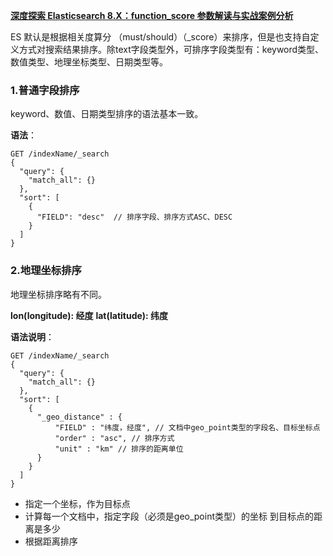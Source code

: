 **[深度探索 Elasticsearch 8.X：function_score 参数解读与实战案例分析](https://zhuanlan.zhihu.com/p/646115404)**

ES 默认是根据相关度算分 （must/should）（_score）来排序，但是也支持自定义方式对搜索结果排序。除text字段类型外，可排序字段类型有：keyword类型、数值类型、地理坐标类型、日期类型等。

### 1.普通字段排序

keyword、数值、日期类型排序的语法基本一致。

**语法**：

```http
GET /indexName/_search
{
  "query": {
    "match_all": {}
  },
  "sort": [
    {
      "FIELD": "desc"  // 排序字段、排序方式ASC、DESC
    }
  ]
}
```

### 2.地理坐标排序

地理坐标排序略有不同。

**lon(longitude): 经度**
**lat(latitude): 纬度**

**语法说明**：

```http
GET /indexName/_search
{
  "query": {
    "match_all": {}
  },
  "sort": [
    {
      "_geo_distance" : {
          "FIELD" : "纬度，经度", // 文档中geo_point类型的字段名、目标坐标点
          "order" : "asc", // 排序方式
          "unit" : "km" // 排序的距离单位
      }
    }
  ]
}
```

- 指定一个坐标，作为目标点
- 计算每一个文档中，指定字段（必须是geo_point类型）的坐标 到目标点的距离是多少
- 根据距离排序
